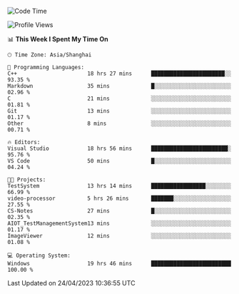 <!--START_SECTION:waka-->
![Code Time](http://img.shields.io/badge/Code%20Time-888%20hrs%2014%20mins-blue)

![Profile Views](http://img.shields.io/badge/Profile%20Views-3-blue)

📊 **This Week I Spent My Time On** 

```text
🕑︎ Time Zone: Asia/Shanghai

💬 Programming Languages: 
C++                      18 hrs 27 mins      ███████████████████████░░   93.35 % 
Markdown                 35 mins             █░░░░░░░░░░░░░░░░░░░░░░░░   02.96 % 
C                        21 mins             ░░░░░░░░░░░░░░░░░░░░░░░░░   01.81 % 
Git                      13 mins             ░░░░░░░░░░░░░░░░░░░░░░░░░   01.17 % 
Other                    8 mins              ░░░░░░░░░░░░░░░░░░░░░░░░░   00.71 % 

🔥 Editors: 
Visual Studio            18 hrs 56 mins      ████████████████████████░   95.76 % 
VS Code                  50 mins             █░░░░░░░░░░░░░░░░░░░░░░░░   04.24 % 

🐱‍💻 Projects: 
TestSystem               13 hrs 14 mins      █████████████████░░░░░░░░   66.99 % 
video-processor          5 hrs 26 mins       ███████░░░░░░░░░░░░░░░░░░   27.55 % 
CS-Notes                 27 mins             █░░░░░░░░░░░░░░░░░░░░░░░░   02.35 % 
AIOT_TestManagementSystem13 mins             ░░░░░░░░░░░░░░░░░░░░░░░░░   01.17 % 
ImageViewer              12 mins             ░░░░░░░░░░░░░░░░░░░░░░░░░   01.08 % 

💻 Operating System: 
Windows                  19 hrs 46 mins      █████████████████████████   100.00 % 
```


 Last Updated on 24/04/2023 10:36:55 UTC
<!--END_SECTION:waka-->